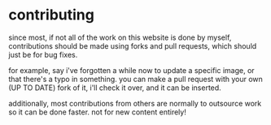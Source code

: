 # contributing
since most, if not all of the work on this website is done by myself, contributions should be made using forks and pull requests, which should just be for bug fixes.

for example, say i've forgotten a while now to update a specific image, or that there's a typo in something. you can make a pull request with your own (UP TO DATE) fork of it, i'll check it over, and it can be inserted.

additionally, most contributions from others are normally to outsource work so it can be done faster. not for new content entirely!
